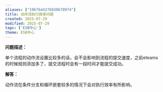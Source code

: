 ```yaml
---
aliases: ["1967644276030670974"]
title: 动作流执行效率问题
created: 2025-07-29
modified: 2025-07-29
tags: ['ESB中心']
theme: ESB中心
---
```


**问题描述：**

单个流程的动作流设置比较多的话，会不会影响到流程的提交速度，之前eteams的时候规则添加多了，提交流程时会有一段时间才能提交成功。

**解答：**

动作流在条件分支和循环嵌套较多的情况下会对执行效率有所影响。